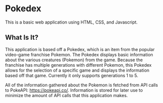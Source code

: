 # Pokedex
This is a basic web application using HTML, CSS, and Javascript.
## What Is It?
This application is based off a Pokedex, which is an item from the popular video-game franchise Pokemon. 
The Pokedex displays basic information about the various creatures (Pokemon) from the game. 
Because the franchise has multiple generations with different Pokemon, this Pokedex allows for the selection of a specific game and displays the information based off that game. 
Currently it only supports generations 1 to 5.

All of the information gathered about the Pokemon is fetched from API calls to PokeAPI: https://pokeapi.co/. Information is stored for later use to minimize the amount of API calls that this application makes.
